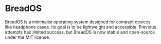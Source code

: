 # BreadOS
BreadOS is a minimalist operating system designed for compact devices like headphone cases. Its goal is to be lightweight and accessible. Previous attempts had limited success, but BreadOS is now stable and open-source under the MIT license.

